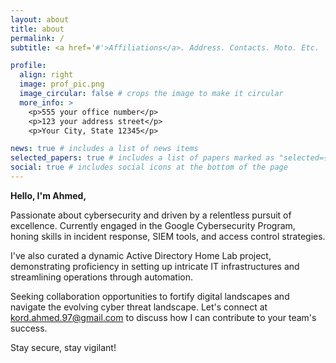 ```yaml
---
layout: about
title: about
permalink: /
subtitle: <a href='#'>Affiliations</a>. Address. Contacts. Moto. Etc.

profile:
  align: right
  image: prof_pic.png
  image_circular: false # crops the image to make it circular
  more_info: >
    <p>555 your office number</p>
    <p>123 your address street</p>
    <p>Your City, State 12345</p>

news: true # includes a list of news items
selected_papers: true # includes a list of papers marked as "selected={true}"
social: true # includes social icons at the bottom of the page
---
```


**Hello, I'm Ahmed,**

Passionate about cybersecurity and driven by a relentless pursuit of excellence. Currently engaged in the Google Cybersecurity Program, honing skills in incident response, SIEM tools, and access control strategies.

I've also curated a dynamic Active Directory Home Lab project, demonstrating proficiency in setting up intricate IT infrastructures and streamlining operations through automation.

Seeking collaboration opportunities to fortify digital landscapes and navigate the evolving cyber threat landscape. Let's connect at kord.ahmed.97@gmail.com to discuss how I can contribute to your team's success.

Stay secure, stay vigilant!